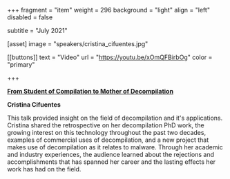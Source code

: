+++
fragment = "item"
weight = 296
background = "light"
align = "left"
disabled = false

subtitle = "July 2021"

[asset]
  image = "speakers/cristina_cifuentes.jpg"

[[buttons]]
  text = "Video"
  url = "https://youtu.be/xOmQFBirbOg"
  color = "primary"

+++

[**From Student of Compilation to Mother of Decompilation**](https://www.meetup.com/meetup-group-ifwtlvwd/events/279569404/)

**Cristina Cifuentes**

This talk provided insight on the field of decompilation and it's applications. Cristina shared the retrospective on her decompilation PhD work, the growing interest on this technology throughout the past two decades, examples of commercial uses of decompilation, and a new project that makes use of decompilation as it relates to malware. Through her academic and industry experiences, the audience learned about the rejections and accomplishments that has spanned her career and the lasting effects her work has had on the field. 
